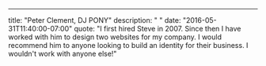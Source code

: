---
  title: "Peter Clement, DJ PONY"
  description: " "
  date: "2016-05-31T11:40:00-07:00"
  quote: "I first hired Steve in 2007. Since then I have worked with him to design two websites for my company. I would recommend him to anyone looking to build an identity for their business. I wouldn't work with anyone else!"

